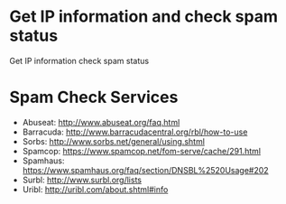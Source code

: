 # Get IP information and check spam status
Get IP information check spam status

# Spam Check Services
* Abuseat: http://www.abuseat.org/faq.html
* Barracuda: http://www.barracudacentral.org/rbl/how-to-use
* Sorbs: http://www.sorbs.net/general/using.shtml
* Spamcop: https://www.spamcop.net/fom-serve/cache/291.html
* Spamhaus: https://www.spamhaus.org/faq/section/DNSBL%2520Usage#202
* Surbl: http://www.surbl.org/lists
* Uribl: http://uribl.com/about.shtml#info
